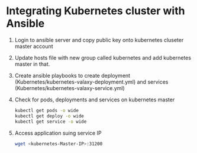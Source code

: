 # Integrating Kubernetes cluster with Ansible

1. Login to ansible server and copy public key onto kubernetes cluseter master account

1. Update hosts file with new group called kubernetes and add kubernetes master in that.

1. Create ansible playbooks to create deployment (Kubernetes/kubernetes-valaxy-deployment.yml) and services (Kubernetes/kubernetes-valaxy-service.yml)
1. Check for pods, deployments and services on kubernetes master
   ```sh
   kubectl get pods -o wide
   kubectl get deploy -o wide
   kubectl get service -o wide
   ```
1. Access application suing service IP
   ```sh
   wget <kubernetes-Master-IP>:31200
   ```
